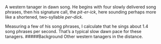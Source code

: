 A western tanager in dawn song. He begins with four slowly delivered song phrases, then his signature call, the _pit-er-ick_, here sounding perhaps more like a shortened, two-syllable _per-dick_. 

Measuring a few of his song phrases, I calculate that he sings about 1.4 song phrases per second. That’s a typical slow dawn pace for these tanagers.
#####Background
Other western tanagers in the distance. 
